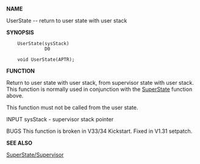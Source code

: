 
**NAME**

UserState -- return to user state with user stack

**SYNOPSIS**

```
    UserState(sysStack)
              D0

    void UserState(APTR);

```
**FUNCTION**

Return to user state with user stack, from supervisor state with
user stack.  This function is normally used in conjunction with the
[SuperState](SuperState) function above.

This function must not be called from the user state.

INPUT
sysStack - supervisor stack pointer

BUGS
This function is broken in V33/34 Kickstart.  Fixed in V1.31 setpatch.

**SEE ALSO**

[SuperState/Supervisor](SuperState/Supervisor)
